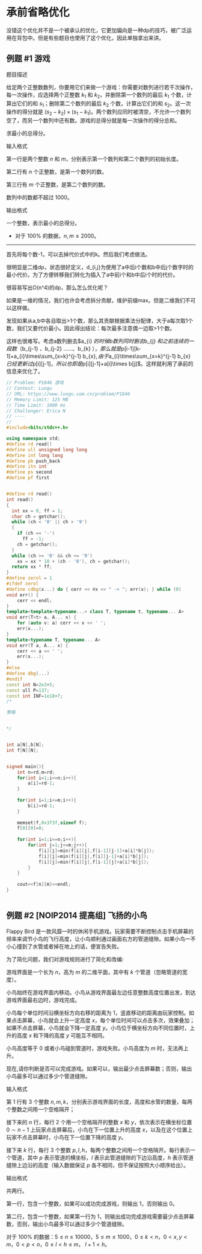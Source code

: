 # 承前省略优化

没错这个优化并不是一个被承认的优化，它更加偏向是一种dp的技巧，被广泛运用在背包中。但是有些题目也使用了这个优化，因此单独拿出来讲。



## 例题 #1 游戏

题目描述

给定两个正整数数列，你要用它们来做一个游戏：你需要对数列进行若干次操作，每一次操作，应选择两个正整数 $k_1$ 和 $k_2$，并删除第一个数列的最后 $k_1$ 个数，计算出它们的和 $s_1$；删除第二个数列的最后 $k_2$ 个数，计算出它们的和 $s_2$。这一次操作的得分就是 $(s_2-k_2)\times(s_1-k_1)$。两个数列应同时被清空，不允许一个数列空了，而另一个数列中还有数。游戏的总得分就是每一次操作的得分总和。

求最小的总得分。

输入格式

第一行是两个整数 $n$ 和 $m$，分别表示第一个数列和第二个数列的初始长度。

第二行有 $n$ 个正整数，是第一个数列的数。

第三行有 $m$ 个正整数，是第二个数列的数。

数列中的数都不超过 $1000$。

输出格式

一个整数，表示最小的总得分。

- 对于 $100\%$ 的数据，$n,m\le2000$。

---

首先将每个数-1，可以去掉代价式中的k。然后我们考虑做法。

很明显是二维dp，状态很好定义，d_{i,j}为使用了a中后i个数和b中后j个数字时的最小代价。为了方便转移我们转化为插入了a中前i个和b中后i个时的代价。

很容易写出O(n^4)的dp，那么怎么优化呢？

如果是一维的情况，我们也许会考虑拆分贡献，维护前缀max。但是二维我们不可以这样做。

发现如果从a,b中各自取出>1个数，那么其贡献根据乘法分配律，大于a每次取1个数，我们又要代价最小。因此得出结论：每次最多注意偶一边取>1个数。

这样也很难写。考虑a数列删去$a_{i} $的时候b数列同时删去$b_{j} $和之前连续的一段数（$b_{j-1} $、$b_{j-2} $……、$b_{k} $），那么就是$p[i-1][k-1]+a_{i}\times\sum_{x=k}^{j-1} b_{x}$,由于$a_{i}\times\sum_{x=k}^{j-1} b_{x}$已经更新过$p[i][j-1]$，所以也即是$p[i][j-1]+a[i]\times b[j]$。这样就利用了承前的信息来优化了。

```C++
// Problem: P1846 游戏
// Contest: Luogu
// URL: https://www.luogu.com.cn/problem/P1846
// Memory Limit: 125 MB
// Time Limit: 1000 ms
// Challenger: Erica N
// ----
// 
#include<bits/stdc++.h>

using namespace std;
#define rd read()
#define ull unsigned long long
#define int long long 
#define pb push_back
#define itn int
#define ps second 
#define pf first


#define rd read()
int read()
{
  int xx = 0, ff = 1;
  char ch = getchar();
  while (ch < '0' || ch > '9')
  {
    if (ch == '-')
      ff = -1;
    ch = getchar();
  }
  while (ch >= '0' && ch <= '9')
    xx = xx * 10 + (ch - '0'), ch = getchar();
  return xx * ff;
}
#define zerol = 1
#ifdef zerol
#define cdbg(x...) do { cerr << #x << " -> "; err(x); } while (0)
void err() {
	cerr << endl;
}
template<template<typename...> class T, typename t, typename... A>
void err(T<t> a, A... x) {
	for (auto v: a) cerr << v << ' ';
	err(x...);
}
template<typename T, typename... A>
void err(T a, A... x) {
	cerr << a << ' ';
	err(x...);
}
#else
#define dbg(...)
#endif
const int N=2e3+5;
const ull P=137;
const int INF=1e18+7;
/*

策略


*/	


int a[N],b[N];
int f[N][N];


signed main(){
	int n=rd,m=rd;
	for(int i=1;i<=n;i++){
		a[i]=rd-1;
	}
	
	for(int i=1;i<=m;i++){
		b[i]=rd-1;
	}
	
	memset(f,0x3f3f,sizeof f);
	f[0][0]=0;
	
	for(int i=1;i<=n;i++){
		for(int j=1;j<=m;j++){
			f[i][j]=min(f[i][j],f[i-1][j-1]+a[i]*b[j]);
			f[i][j]=min(f[i][j],f[i][j-1]+a[i]*b[j]);
			f[i][j]=min(f[i][j],f[i-1][j]+a[i]*b[j]);
		}
	}
	
	cout<<f[n][m]<<endl;
}



```

## 例题 #2 [NOIP2014 提高组] 飞扬的小鸟

Flappy Bird 是一款风靡一时的休闲手机游戏。玩家需要不断控制点击手机屏幕的频率来调节小鸟的飞行高度，让小鸟顺利通过画面右方的管道缝隙。如果小鸟一不小心撞到了水管或者掉在地上的话，便宣告失败。

为了简化问题，我们对游戏规则进行了简化和改编:

游戏界面是一个长为 $n$，高为 $m$ 的二维平面，其中有 $k$ 个管道（忽略管道的宽度）。

小鸟始终在游戏界面内移动。小鸟从游戏界面最左边任意整数高度位置出发，到达游戏界面最右边时，游戏完成。

小鸟每个单位时间沿横坐标方向右移的距离为 $1$，竖直移动的距离由玩家控制。如果点击屏幕，小鸟就会上升一定高度 $x$，每个单位时间可以点击多次，效果叠加；如果不点击屏幕，小鸟就会下降一定高度 $y$。小鸟位于横坐标方向不同位置时，上升的高度 $x$ 和下降的高度 $y$ 可能互不相同。

小鸟高度等于 $0$ 或者小鸟碰到管道时，游戏失败。小鸟高度为 $m$ 时，无法再上升。

现在,请你判断是否可以完成游戏。如果可以，输出最少点击屏幕数；否则，输出小鸟最多可以通过多少个管道缝隙。

输入格式

第 $1$ 行有 $3$ 个整数 $n, m, k$，分别表示游戏界面的长度，高度和水管的数量，每两个整数之间用一个空格隔开；

接下来的 $n$ 行，每行 $2$ 个用一个空格隔开的整数 $x$ 和 $y$，依次表示在横坐标位置 $0 \sim n-1$ 上玩家点击屏幕后，小鸟在下一位置上升的高度 $x$，以及在这个位置上玩家不点击屏幕时，小鸟在下一位置下降的高度 $y$。

接下来 $k$ 行，每行 $3$ 个整数 $p,l,h$，每两个整数之间用一个空格隔开。每行表示一个管道，其中 $p$ 表示管道的横坐标，$l$ 表示此管道缝隙的下边沿高度，$h$ 表示管道缝隙上边沿的高度（输入数据保证 $p$ 各不相同，但不保证按照大小顺序给出）。

输出格式

共两行。

第一行，包含一个整数，如果可以成功完成游戏，则输出 $1$，否则输出 $0$。

第二行，包含一个整数，如果第一行为 $1$，则输出成功完成游戏需要最少点击屏幕数，否则，输出小鸟最多可以通过多少个管道缝隙。

对于 $100\%$ 的数据：$5 \leq n \leq 10000$，$5 \leq m \leq 1000$，$0 \leq k < n$，$0 < x,y < m$，$0 < p < n$，$0 \leq l < h \leq m$， $l + 1 < h$。

